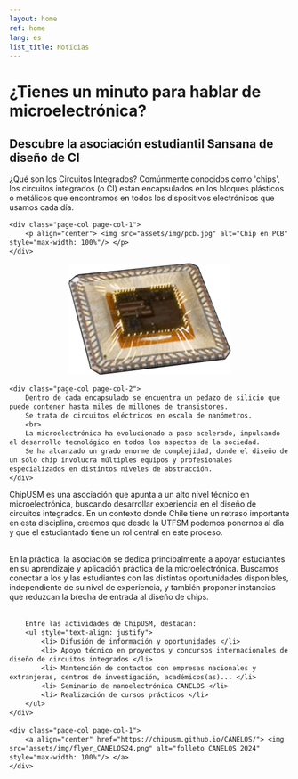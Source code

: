```yaml
---
layout: home
ref: home
lang: es
list_title: Noticias
---
```


<h1 class="home-title"> ¿Tienes un minuto para hablar de microelectrónica? </h1>
	
<h2 class="home-subtitle"> Descubre la asociación estudiantil Sansana de diseño de CI</h2>

<div class="page-col-wrapper">        
	<div class="page-col page-col-2">
		¿Qué son los Circuitos Integrados? Comúnmente conocidos como 'chips', los circuitos integrados (o CI) están encapsulados en los bloques plásticos o metálicos 
		que encontramos en todos los dispositivos electrónicos que usamos cada día.
	</div>
	
	<div class="page-col page-col-1">
		<p align="center"> <img src="assets/img/pcb.jpg" alt="Chip en PCB" style="max-width: 100%"/> </p>
	</div>
</div>

<div class="page-col-wrapper">        
	<div class="page-col page-col-1">
		<p align="center"> <img src="assets/img/wirebond.png" alt="Bonding de chip" style="max-width: 100%"/> </p>
	</div>
	
	<div class="page-col page-col-2">
		Dentro de cada encapsulado se encuentra un pedazo de silicio que puede contener hasta miles de millones de transistores. 
		Se trata de circuitos eléctricos en escala de nanómetros. 
		<br>
		La microelectrónica ha evolucionado a paso acelerado, impulsando el desarrollo tecnológico en todos los aspectos de la sociedad.
		Se ha alcanzado un grado enorme de complejidad, donde el diseño de un sólo chip involucra múltiples equipos y profesionales especializados en distintos niveles de abstracción.
	</div>
</div>

ChipUSM es una asociación que apunta a un alto nivel técnico en microelectrónica, buscando desarrollar experiencia en el diseño de circuitos integrados. 
En un contexto donde Chile tiene un retraso importante en esta disciplina, creemos que desde la UTFSM podemos ponernos al día y que el estudiantado tiene un rol central en este proceso.

<div class="page-col-wrapper">        
	<div class="page-col page-col-2">
		<br>
		En la práctica, la asociación se dedica principalmente a apoyar estudiantes en su aprendizaje y aplicación práctica de la microelectrónica. 
		Buscamos conectar a los y las estudiantes con las distintas oportunidades disponibles, independiente de su nivel de experiencia,
		y también proponer instancias que reduzcan la brecha de entrada al diseño de chips.
		<br><br>
		
		Entre las actividades de ChipUSM, destacan:
		<ul style="text-align: justify">
			<li> Difusión de información y oportunidades </li>
			<li> Apoyo técnico en proyectos y concursos internacionales de diseño de circuitos integrados </li>
			<li> Mantención de contactos con empresas nacionales y extranjeras, centros de investigación, académicos(as)... </li>
			<li> Seminario de nanoelectrónica CANELOS </li>
			<li> Realización de cursos prácticos </li>
		</ul>
	</div>
	
	<div class="page-col page-col-1">
		<a align="center" href="https://chipusm.github.io/CANELOS/"> <img src="assets/img/flyer_CANELOS24.png" alt="folleto CANELOS 2024" style="max-width: 100%"/> </a>
	</div>
</div>


